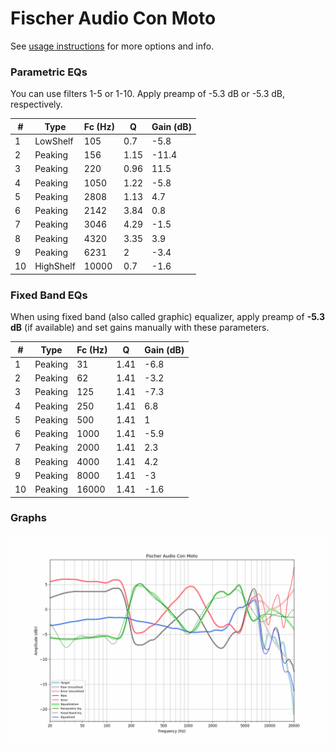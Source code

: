 # Fischer Audio Con Moto
See [usage instructions](https://github.com/jaakkopasanen/AutoEq#usage) for more options and info.

### Parametric EQs
You can use filters 1-5 or 1-10. Apply preamp of -5.3 dB or -5.3 dB, respectively.

|   # | Type      |   Fc (Hz) |    Q |   Gain (dB) |
|-----|-----------|-----------|------|-------------|
|   1 | LowShelf  |       105 | 0.7  |        -5.8 |
|   2 | Peaking   |       156 | 1.15 |       -11.4 |
|   3 | Peaking   |       220 | 0.96 |        11.5 |
|   4 | Peaking   |      1050 | 1.22 |        -5.8 |
|   5 | Peaking   |      2808 | 1.13 |         4.7 |
|   6 | Peaking   |      2142 | 3.84 |         0.8 |
|   7 | Peaking   |      3046 | 4.29 |        -1.5 |
|   8 | Peaking   |      4320 | 3.35 |         3.9 |
|   9 | Peaking   |      6231 | 2    |        -3.4 |
|  10 | HighShelf |     10000 | 0.7  |        -1.6 |

### Fixed Band EQs
When using fixed band (also called graphic) equalizer, apply preamp of **-5.3 dB** (if available) and set gains manually with these parameters.

|   # | Type    |   Fc (Hz) |    Q |   Gain (dB) |
|-----|---------|-----------|------|-------------|
|   1 | Peaking |        31 | 1.41 |        -6.8 |
|   2 | Peaking |        62 | 1.41 |        -3.2 |
|   3 | Peaking |       125 | 1.41 |        -7.3 |
|   4 | Peaking |       250 | 1.41 |         6.8 |
|   5 | Peaking |       500 | 1.41 |         1   |
|   6 | Peaking |      1000 | 1.41 |        -5.9 |
|   7 | Peaking |      2000 | 1.41 |         2.3 |
|   8 | Peaking |      4000 | 1.41 |         4.2 |
|   9 | Peaking |      8000 | 1.41 |        -3   |
|  10 | Peaking |     16000 | 1.41 |        -1.6 |

### Graphs
![](./Fischer%20Audio%20Con%20Moto.png)
